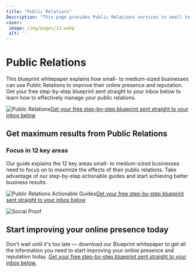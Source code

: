 ```yaml
---
title: "Public Relations"
Description: "This page provides Public Relations services to small to medium-sized businesses, helping to extend their online presence and enhance their reputation. Learn how our services can help to improve your public relations visibility and presence online."
cover: 
 image: /img/pages/13.webp
 alt: ''
---
```


<h1>Public Relations</h1><p>This blueprint whitepaper explains how small- to medium-sized businesses can use Public Relations to improve their online presence and reputation. Get your free step-by-step blueprint sent straight to your inbox below to learn how to effectively manage your public relations.</p><img src="public-relations.jpg" alt="Public Relations"/><a href="/report.pdf" class="btn btn-primary">Get your free step-by-step blueprint sent straight to your inbox below</a><h2>Get maximum results from Public Relations</h2><h3>Focus in 12 key areas</h3><p>Our guide explains the 12 key areas small- to medium-sized businesses need to focus on to maximize the effects of their public relations. Take advantage of our step-by-step actionable guides and start achieving better business results.</p><img src="actionable-guides.jpg" alt="Public Relations Actionable Guides"/><a href="/report.pdf" class="btn btn-primary">Get your free step-by-step blueprint sent straight to your inbox below</a><p><img src="social-proof.jp" alt="Social Proof"/></p><h2>Start improving your online presence today</h2><p>Don't wait until it's too late — download our Blueprint whitepaper to get all the information you need to start improving your online presence and reputation today. <a href="/contact" class="btn btn-primary">Get your free step-by-step blueprint sent straight to your inbox below.</a></p>